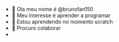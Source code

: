 - 👋 Ola meu nome é @brunofan150
- 👀 Meu interesse é aprender a programar 
- 🌱 Estou aprendendo no momento scratch 
- 💞️ Procuro colaborar
-
<!---
brunofan150/brunofan150 é um repositório especial porque seu ''  READ.md '' ( este perfil ) aparece no seu perfil do Git Hu b
You can click the Preview link to take a look at your changes.
--->

